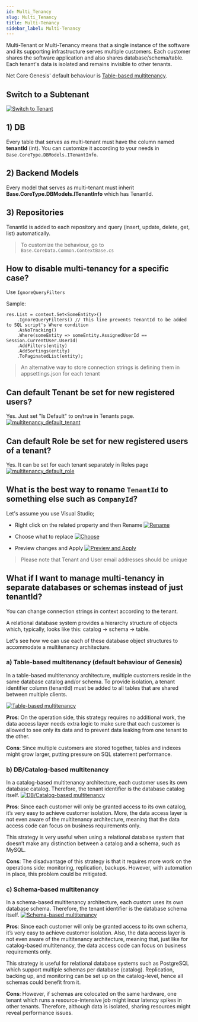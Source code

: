 ```yaml
---
id: Multi_Tenancy
slug: Multi_Tenancy
title: Multi-Tenancy
sidebar_label: Multi-Tenancy
---
```


Multi-Tenant or Multi-Tenancy means that a single instance of the software and its supporting infrastructure serves multiple customers. Each customer shares the software application and also shares database/schema/table. Each tenant's data is isolated and remains invisible to other tenants.

Net Core Genesis' default behaviour is [Table-based multitenancy](General/Multi_Tenancy.md#a-table-based-multitenancy-default-behaviour-of-genesis).

## Switch to a Subtenant

[![Switch to Tenant](https://netcoregenesis.com/images/documentation/switch_tenant.png)](https://netcoregenesis.com/images/documentation/switch_tenant.png)

## 1) DB

Every table that serves as multi-tenant must have the column named **tenantId** (int). You can customize it according to your needs in `Base.CoreType.DBModels.ITenantInfo`.

## 2) Backend Models

Every model that serves as multi-tenant must inherit **Base.CoreType.DBModels.ITenantInfo** which has TenantId.

## 3) Repositories

TenantId is added to each repository and query (insert, update, delete, get, list) automatically.

> To customize the behaviour, go to `Base.CoreData.Common.ContextBase.cs`

## How to disable multi-tenancy for a specific case?

Use `IgnoreQueryFilters`

Sample:

```
res.List = context.Set<SomeEntity>()
    .IgnoreQueryFilters() // This line prevents TenantId to be added to SQL script's Where condition
    .AsNoTracking()
    .Where(someEntity => someEntity.AssignedUserId == Session.CurrentUser.UserId)
    .AddFilters(entity)
    .AddSortings(entity)
    .ToPaginatedList(entity);
```

> An alternative way to store connection strings is defining them in appsettings.json for each tenant

## Can default Tenant be set for new registered users?

Yes. Just set "Is Default" to on/true in Tenants page.
[![multitenancy_default_tenant](https://netcoregenesis.com/images/documentation/multitenancy_default_tenant.png)](https://netcoregenesis.com/images/documentation/multitenancy_default_tenant.png)

## Can default Role be set for new registered users of a tenant?

Yes. It can be set for each tenant separately in Roles page
[![multitenancy_default_role](https://netcoregenesis.com/images/documentation/multitenancy_default_role.png)](https://netcoregenesis.com/images/documentation/multitenancy_default_role.png)

## What is the best way to rename `TenantId` to something else such as `CompanyId`?

Let's assume you use Visual Studio;

- Right click on the related property and then Rename
[![Rename](https://netcoregenesis.com/images/documentation/visual_studio_rename1.png)](https://netcoregenesis.com/images/documentation/visual_studio_rename1.png)

- Choose what to replace
[![Choose](https://netcoregenesis.com/images/documentation/visual_studio_rename2.png)](https://netcoregenesis.com/images/documentation/visual_studio_rename2.png)

- Preview changes and Apply
[![Preview and Apply](https://netcoregenesis.com/images/documentation/visual_studio_rename3.png)](https://netcoregenesis.com/images/documentation/visual_studio_rename3.png)

> Please note that Tenant and User email addresses should be unique

## What if I want to manage multi-tenancy in separate databases or schemas instead of just tenantId?

You can change connection strings in context according to the tenant.

A relational database system provides a hierarchy structure of objects which, typically, looks like this: catalog -> schema -> table.

Let's see how we can use each of these database object structures to accommodate a multitenancy architecture.

### a) Table-based multitenancy (default behaviour of Genesis)

In a table-based multitenancy architecture, multiple customers reside in the same database catalog and/or schema. To provide isolation, a tenant identifier column (tenantId) must be added to all tables that are shared between multiple clients.

[![Table-based multitenancy](https://netcoregenesis.com/images/documentation/multitenancy_table_column_separation.png)](https://netcoregenesis.com/images/documentation/multitenancy_table_column_separation.png)

**Pros**: On the operation side, this strategy requires no additional work, the data access layer needs extra logic to make sure that each customer is allowed to see only its data and to prevent data leaking from one tenant to the other.

**Cons**: Since multiple customers are stored together, tables and indexes might grow larger, putting pressure on SQL statement performance.

### b) DB/Catalog-based multitenancy

In a catalog-based multitenancy architecture, each customer uses its own database catalog. Therefore, the tenant identifier is the database catalog itself.
[![DB/Catalog-based multitenancy](https://netcoregenesis.com/images/documentation/multitenancy_database_separation.png)](https://netcoregenesis.com/images/documentation/multitenancy_database_separation.png)

**Pros**: Since each customer will only be granted access to its own catalog, it’s very easy to achieve customer isolation. More, the data access layer is not even aware of the multitenancy architecture, meaning that the data access code can focus on business requirements only.

This strategy is very useful when using a relational database system that doesn’t make any distinction between a catalog and a schema, such as MySQL.

**Cons**: The disadvantage of this strategy is that it requires more work on the operations side: monitoring, replication, backups. However, with automation in place, this problem could be mitigated.

### c) Schema-based multitenancy

In a schema-based multitenancy architecture, each custom uses its own database schema. Therefore, the tenant identifier is the database schema itself.
[![Schema-based multitenancy](https://netcoregenesis.com/images/documentation/multitenancy_schema_separation.png)](https://netcoregenesis.com/images/documentation/multitenancy_schema_separation.png)

**Pros**:
Since each customer will only be granted access to its own schema, it’s very easy to achieve customer isolation. Also, the data access layer is not even aware of the multitenancy architecture, meaning that, just like for catalog-based multitenancy, the data access code can focus on business requirements only.

This strategy is useful for relational database systems such as PostgreSQL which support multiple schemas per database (catalog). Replication, backing up, and monitoring can be set up on the catalog-level, hence all schemas could benefit from it.

**Cons**: However, if schemas are colocated on the same hardware, one tenant which runs a resource-intensive job might incur latency spikes in other tenants. Therefore, although data is isolated, sharing resources might reveal performance issues.
